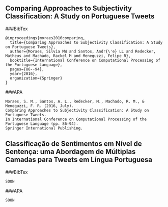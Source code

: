 
## Comparing Approaches to Subjectivity Classification: A Study on Portuguese Tweets

###BibTex
```
@inproceedings{moraes2016comparing,
  title={Comparing Approaches to Subjectivity Classification: A Study on Portuguese Tweets},
  author={Moraes, Silvia MW and Santos, Andr{\'e} LL and Redecker, Matheus and Machado, Rackel M and Meneguzzi, Felipe R},
  booktitle={International Conference on Computational Processing of the Portuguese Language},
  pages={86--94},
  year={2016},
  organization={Springer}
}
```
###APA
```
Moraes, S. M., Santos, A. L., Redecker, M., Machado, R. M., & Meneguzzi, F. R. (2016, July).
Comparing Approaches to Subjectivity Classification: A Study on Portuguese Tweets.
In International Conference on Computational Processing of the Portuguese Language (pp. 86-94).
Springer International Publishing.
```
## Classificação de Sentimentos em Nível de Sentença: uma Abordagem de Múltiplas Camadas para Tweets em Língua Portuguesa 

###BibTex
```
SOON
```
###APA
```
SOON
```
